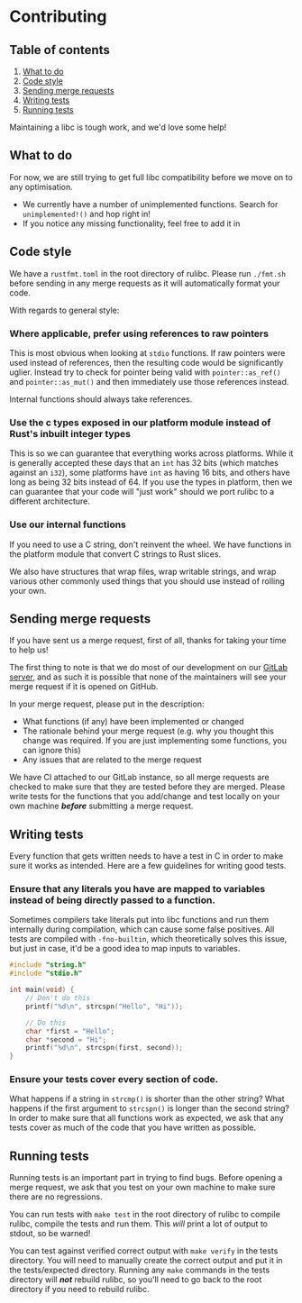 # Contributing

## Table of contents
1. [What to do](#what-to-do)
2. [Code style](#code-style)
3. [Sending merge requests](#sending-merge-requests)
4. [Writing tests](#writing-tests)
5. [Running tests](#running-tests)

Maintaining a libc is tough work, and we'd love some help!

## What to do

For now, we are still trying to get full libc compatibility before we move on to
any optimisation.

- We currently have a number of unimplemented functions. Search for 
    `unimplemented!()` and hop right in!
- If you notice any missing functionality, feel free to add it in

## Code style

We have a `rustfmt.toml` in the root directory of rulibc. Please run `./fmt.sh`
before sending in any merge requests as it will automatically format your code.

With regards to general style:

### Where applicable, prefer using references to raw pointers

This is most obvious when looking at `stdio` functions. If raw pointers were
used instead of references, then the resulting code would be significantly
uglier. Instead try to check for pointer being valid with `pointer::as_ref()`
and `pointer::as_mut()` and then immediately use those references instead.

Internal functions should always take references.

### Use the c types exposed in our platform module instead of Rust's inbuilt integer types

This is so we can guarantee that everything works across platforms. While it is
generally accepted these days that an `int` has 32 bits (which matches against
an `i32`), some platforms have `int` as having 16 bits, and others have long as
being 32 bits instead of 64. If you use the types in platform, then we can
guarantee that your code will "just work" should we port rulibc to a different
architecture.

### Use our internal functions

If you need to use a C string, don't reinvent the wheel. We have functions in
the platform module that convert C strings to Rust slices.

We also have structures that wrap files, wrap writable strings, and wrap various
other commonly used things that you should use instead of rolling your own.

## Sending merge requests

If you have sent us a merge request, first of all, thanks for taking your time
to help us!

The first thing to note is that we do most of our development on our 
[GitLab server](https://gitlab.redox-os.org/redox-os/rulibc), and as such it is
possible that none of the maintainers will see your merge request if it is
opened on GitHub.

In your merge request, please put in the description:
- What functions (if any) have been implemented or changed
- The rationale behind your merge request (e.g. why you thought this change was
    required. If you are just implementing some functions, you can ignore this)
- Any issues that are related to the merge request

We have CI attached to our GitLab instance, so all merge requests are checked to
make sure that they are tested before they are merged. Please write tests for
the functions that you add/change and test locally on your own machine
***before*** submitting a merge request.

## Writing tests

Every function that gets written needs to have a test in C in order to make sure
it works as intended. Here are a few guidelines for writing good tests.

### Ensure that any literals you have are mapped to variables instead of being directly passed to a function.

Sometimes compilers take literals put into libc functions and run them 
internally during compilation, which can cause some false positives.  All tests
are compiled with `-fno-builtin`, which theoretically solves this issue, but
just in case, it'd be a good idea to map inputs to variables.

```c
#include "string.h"
#include "stdio.h"

int main(void) {
    // Don't do this
    printf("%d\n", strcspn("Hello", "Hi"));

    // Do this
    char *first = "Hello";
    char *second = "Hi";
    printf("%d\n", strcspn(first, second));
}
```

### Ensure your tests cover every section of code.

What happens if a string in `strcmp()` is shorter than the other string? What 
happens if the first argument to `strcspn()` is longer than the second string?  
In order to make sure that all functions work as expected, we ask that any tests
cover as much of the code that you have written as possible.

## Running tests

Running tests is an important part in trying to find bugs. Before opening a
merge request, we ask that you test on your own machine to make sure there are
no regressions.

You can run tests with `make test` in the root directory of rulibc to compile
rulibc, compile the tests and run them. This *will* print a lot of output to
stdout, so be warned!

You can test against verified correct output with `make verify` in the tests 
directory. You will need to manually create the correct output and put it in the
tests/expected directory. Running any `make` commands in the tests directory
will ***not*** rebuild rulibc, so you'll need to go back to the root directory
if you need to rebuild rulibc.
